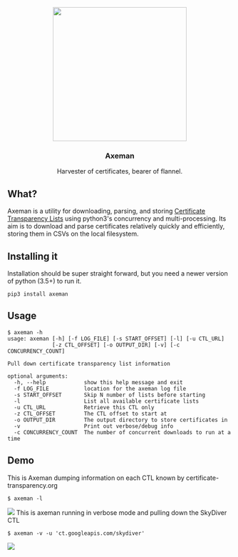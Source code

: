 <p align="center">
    <img align="center" style="width: 300px" src="https://github.com/CaliDog/Lumberjack/raw/master/img/logo.png">
    <h3 align="center">Axeman</h3>
    <p align="center">Harvester of certificates, bearer of flannel.</p>
</p>

## What?
Axeman is a utility for downloading, parsing, and storing <a href="https://www.certificate-transparency.org/what-is-ct">Certificate Transparency Lists</a> using python3's concurrency and multi-processing. Its aim is to download and parse certificates relatively quickly and efficiently, storing them in CSVs on the local filesystem. 

## Installing it
Installation should be super straight forward, but you need a newer version of python (3.5+) to run it.

```
pip3 install axeman
```

## Usage

```
$ axeman -h
usage: axeman [-h] [-f LOG_FILE] [-s START_OFFSET] [-l] [-u CTL_URL]
              [-z CTL_OFFSET] [-o OUTPUT_DIR] [-v] [-c CONCURRENCY_COUNT]

Pull down certificate transparency list information

optional arguments:
  -h, --help            show this help message and exit
  -f LOG_FILE           location for the axeman log file
  -s START_OFFSET       Skip N number of lists before starting
  -l                    List all available certificate lists
  -u CTL_URL            Retrieve this CTL only
  -z CTL_OFFSET         The CTL offset to start at
  -o OUTPUT_DIR         The output directory to store certificates in
  -v                    Print out verbose/debug info
  -c CONCURRENCY_COUNT  The number of concurrent downloads to run at a time

```

## Demo

This is Axeman dumping information on each CTL known by certificate-transparency.org
```
$ axeman -l
```
<img src="https://github.com/CaliDog/Lumberjack/raw/master/img/demo2.gif">
This is axeman running in verbose mode and pulling down the SkyDiver CTL

```
$ axeman -v -u 'ct.googleapis.com/skydiver'
```
<img src="https://github.com/CaliDog/Lumberjack/raw/master/img/demo.gif">
